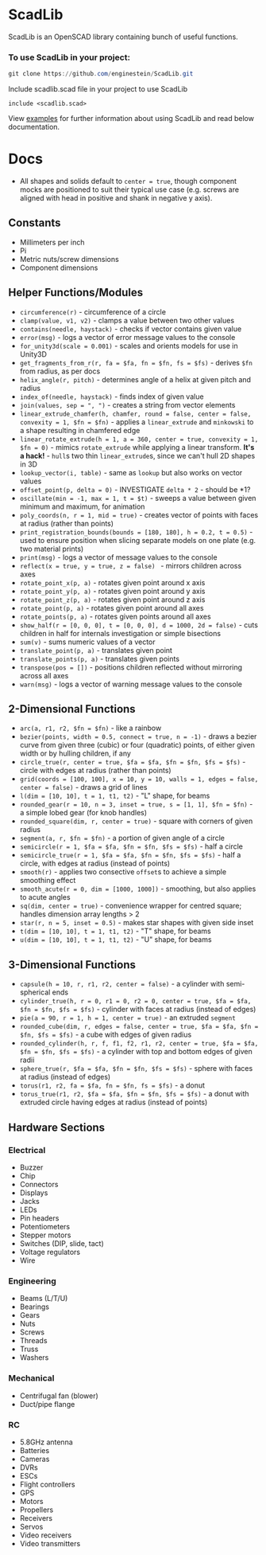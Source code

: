 # ScadLib

ScadLib is an OpenSCAD library containing bunch of useful functions.

### To use ScadLib in your project:

```powershell
git clone https://github.com/enginestein/ScadLib.git
```

Include scadlib.scad file in your project to use ScadLib

```openscad
include <scadlib.scad>
```

View [examples](https://github.com/enginestein/ScadLib/blob/main/examples.scad) for further information about using ScadLib and read below documentation.

# Docs

* All shapes and solids default to `center = true`, though component mocks are positioned to suit their typical use case (e.g. screws are aligned with head in positive and shank in negative y axis).

## Constants

* Millimeters per inch
* Pi
* Metric nuts/screw dimensions
* Component dimensions

## Helper Functions/Modules

* `circumference(r)` - circumference of a circle
* `clamp(value, v1, v2)` - clamps a value between two other values
* `contains(needle, haystack)` - checks if vector contains given value
* `error(msg)` - logs a vector of error message values to the console
* `for_unity3d(scale = 0.001)` - scales and orients models for use in Unity3D
* `get_fragments_from_r(r, fa = $fa, fn = $fn, fs = $fs)` - derives `$fn` from radius, as per docs
* `helix_angle(r, pitch)` - determines angle of a helix at given pitch and radius
* `index_of(needle, haystack)` - finds index of given value
* `join(values, sep = ", ")` - creates a string from vector elements
* `linear_extrude_chamfer(h, chamfer, round = false, center = false, convexity = 1, $fn = $fn)` - applies a `linear_extrude` and `minkowski` to a shape resulting in chamfered edge
* `linear_rotate_extrude(h = 1, a = 360, center = true, convexity = 1, $fn = 0)` - mimics `rotate_extrude` while applying a linear transform. **It's a hack!** - `hull`s two thin `linear_extrude`s, since we can't hull 2D shapes in 3D
* `lookup_vector(i, table)` - same as `lookup` but also works on vector values
* `offset_point(p, delta = 0)` - INVESTIGATE `delta * 2` - should be *1?
* `oscillate(min = -1, max = 1, t = $t)` - sweeps a value between given minimum and maximum, for animation
* `poly_coords(n, r = 1, mid = true)` - creates vector of points with faces at radius (rather than points)
* `print_registration_bounds(bounds = [180, 180], h = 0.2, t = 0.5)` - used to ensure position when slicing separate models on one plate (e.g. two material prints)
* `print(msg)` - logs a vector of message values to the console
* `reflect(x = true, y = true, z = false) ` - mirrors children across axes
* `rotate_point_x(p, a)` - rotates given point around x axis
* `rotate_point_y(p, a)` - rotates given point around y axis
* `rotate_point_z(p, a)` - rotates given point around z axis
* `rotate_point(p, a)` - rotates given point around all axes
* `rotate_points(p, a)` - rotates given points around all axes
* `show_half(r = [0, 0, 0], t = [0, 0, 0], d = 1000, 2d = false)` - cuts children in half for internals investigation or simple bisections
* `sum(v)` - sums numeric values of a vector
* `translate_point(p, a)` - translates given point
* `translate_points(p, a)` - translates given points
* `transpose(pos = [])` - positions children reflected without mirroring across all axes
* `warn(msg)` - logs a vector of warning message values to the console

## 2-Dimensional Functions

* `arc(a, r1, r2, $fn = $fn)` - like a rainbow
* `bezier(points, width = 0.5, connect = true, n = -1)` - draws a bezier curve from given three (cubic) or four (quadratic) points, of either given width or by hulling children, if any
* `circle_true(r, center = true, $fa = $fa, $fn = $fn, $fs = $fs)` - circle with edges at radius (rather than points)
* `grid(coords = [100, 100], x = 10, y = 10, walls = 1, edges = false, center = false)` - draws a grid of lines
* `l(dim = [10, 10], t = 1, t1, t2)` - "L" shape, for beams
* `rounded_gear(r = 10, n = 3, inset = true, s = [1, 1], $fn = $fn)` - a simple lobed gear (for knob handles)
* `rounded_square(dim, r, center = true)` - square with corners of given radius
* `segment(a, r, $fn = $fn)` - a portion of given angle of a circle
* `semicircle(r = 1, $fa = $fa, $fn = $fn, $fs = $fs)` - half a circle
* `semicircle_true(r = 1, $fa = $fa, $fn = $fn, $fs = $fs)` - half a circle, with edges at radius (instead of points)
* `smooth(r)` - applies two consective `offset`s to achieve a simple smoothing effect
* `smooth_acute(r = 0, dim = [1000, 1000])` - smoothing, but also applies to acute angles
* `sq(dim, center = true)` - convenience wrapper for centred square; handles dimension array lengths > 2
* `star(r, n = 5, inset = 0.5)` - makes star shapes with given side inset
* `t(dim = [10, 10], t = 1, t1, t2)` - "T" shape, for beams
* `u(dim = [10, 10], t = 1, t1, t2)` - "U" shape, for beams

## 3-Dimensional Functions

* `capsule(h = 10, r, r1, r2, center = false)` - a cylinder with semi-spherical ends
* `cylinder_true(h, r = 0, r1 = 0, r2 = 0, center = true, $fa = $fa, $fn = $fn, $fs = $fs)` - cylinder with faces at radius (instead of edges)
* `pie(a = 90, r = 1, h = 1, center = true)` - an extruded `segment`
* `rounded_cube(dim, r, edges = false, center = true, $fa = $fa, $fn = $fn, $fs = $fs)` - a cube with edges of given radius
* `rounded_cylinder(h, r, f, f1, f2, r1, r2, center = true, $fa = $fa, $fn = $fn, $fs = $fs)` - a cylinder with top and bottom edges of given radii
* `sphere_true(r, $fa = $fa, $fn = $fn, $fs = $fs)` - sphere with faces at radius (instead of edges)
* `torus(r1, r2, fa = $fa, fn = $fn, fs = $fs)` - a donut
* `torus_true(r1, r2, $fa = $fa, $fn = $fn, $fs = $fs)` - a donut with extruded circle having edges at radius (instead of points)

## Hardware Sections

### Electrical

* Buzzer
* Chip
* Connectors
* Displays
* Jacks
* LEDs
* Pin headers
* Potentiometers
* Stepper motors
* Switches (DIP, slide, tact)
* Voltage regulators
* Wire

### Engineering

* Beams (L/T/U)
* Bearings
* Gears
* Nuts
* Screws
* Threads
* Truss
* Washers

### Mechanical

* Centrifugal fan (blower)
* Duct/pipe flange

### RC

* 5.8GHz antenna
* Batteries
* Cameras
* DVRs
* ESCs
* Flight controllers
* GPS
* Motors
* Propellers
* Receivers
* Servos
* Video receivers
* Video transmitters

